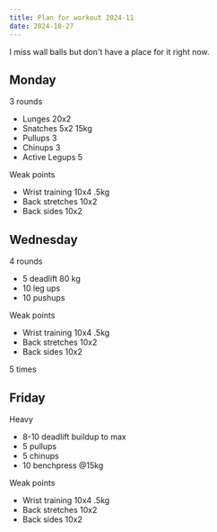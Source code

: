 ```yaml
---
title: Plan for workout 2024-11
date: 2024-10-27
---
```


I miss wall balls but don't have a place for it right now.

## Monday

3 rounds

- Lunges 20x2
- Snatches 5x2 15kg
- Pullups 3
- Chinups 3
- Active Legups 5

Weak points

- Wrist training 10x4 .5kg
- Back stretches 10x2
- Back sides 10x2

## Wednesday

4 rounds

- 5 deadlift 80 kg
- 10 leg ups
- 10 pushups

Weak points

- Wrist training 10x4 .5kg
- Back stretches 10x2
- Back sides 10x2

5 times

## Friday

Heavy

- 8-10 deadlift buildup to max
- 5 pullups
- 5 chinups
- 10 benchpress @15kg

Weak points

- Wrist training 10x4 .5kg
- Back stretches 10x2
- Back sides 10x2
